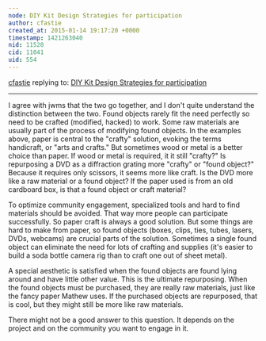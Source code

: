 ```yaml
---
node: DIY Kit Design Strategies for participation
author: cfastie
created_at: 2015-01-14 19:17:20 +0000
timestamp: 1421263040
nid: 11520
cid: 11041
uid: 554
---
```




[cfastie](../profile/cfastie) replying to: [DIY Kit Design Strategies for participation](../notes/liz/01-13-2015/diy-kit-design-strategies-for-participation)

----
I agree with jwms that the two go together, and I don't quite understand the distinction between the two. Found objects rarely fit the need perfectly so need to be crafted (modified, hacked) to work. Some raw materials are usually part of the process of modifying found objects. In the examples above, paper is central to the "crafty" solution, evoking the terms handicraft, or "arts and crafts." But sometimes wood or metal is a better choice than paper. If wood or metal is required, it it still "crafty?" Is repurposing a DVD as a diffraction grating more "crafty" or "found object?" Because it requires only scissors, it seems more like craft. Is the DVD more like a raw material or a found object?  If the paper used is from an old cardboard box, is that a found object or craft material?

To optimize community engagement, specialized tools and hard to find materials should be avoided. That way more people can participate successfully. So paper craft is always a good solution. But some things are hard to make from paper, so found objects (boxes, clips, ties, tubes, lasers, DVDs, webcams) are crucial parts of the solution. Sometimes a single found object can eliminate the need for lots of crafting and supplies (it's easier to build a soda bottle camera rig than to craft one out of sheet metal).

A special aesthetic is satisfied when the found objects are found lying around and have little other value. This is the ultimate repurposing. When the found objects must be purchased, they are really raw materials, just like the fancy paper Mathew uses. If the purchased objects are repurposed, that is cool, but they might still be more like raw materials. 

There might not be a good answer to this question. It depends on the project and on the community you want to engage in it.